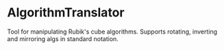 # AlgorithmTranslator
Tool for manipulating Rubik's cube algorithms. Supports rotating, inverting and mirroring algs in standard notation.

